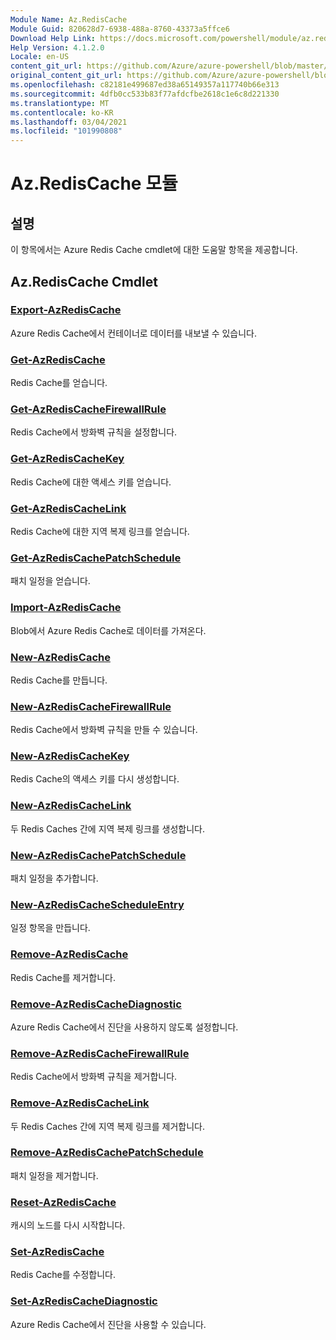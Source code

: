 ```yaml
---
Module Name: Az.RedisCache
Module Guid: 820628d7-6938-488a-8760-43373a5ffce6
Download Help Link: https://docs.microsoft.com/powershell/module/az.rediscache
Help Version: 4.1.2.0
Locale: en-US
content_git_url: https://github.com/Azure/azure-powershell/blob/master/src/RedisCache/RedisCache/help/Az.RedisCache.md
original_content_git_url: https://github.com/Azure/azure-powershell/blob/master/src/RedisCache/RedisCache/help/Az.RedisCache.md
ms.openlocfilehash: c82181e499687ed38a65149357a117740b66e313
ms.sourcegitcommit: 4dfb0cc533b83f77afdcfbe2618c1e6c8d221330
ms.translationtype: MT
ms.contentlocale: ko-KR
ms.lasthandoff: 03/04/2021
ms.locfileid: "101990808"
---
```

# Az.RedisCache 모듈
## 설명
이 항목에서는 Azure Redis Cache cmdlet에 대한 도움말 항목을 제공합니다.

## Az.RedisCache Cmdlet
### [Export-AzRedisCache](Export-AzRedisCache.md)
Azure Redis Cache에서 컨테이너로 데이터를 내보낼 수 있습니다.

### [Get-AzRedisCache](Get-AzRedisCache.md)
Redis Cache를 얻습니다.

### [Get-AzRedisCacheFirewallRule](Get-AzRedisCacheFirewallRule.md)
Redis Cache에서 방화벽 규칙을 설정합니다.

### [Get-AzRedisCacheKey](Get-AzRedisCacheKey.md)
Redis Cache에 대한 액세스 키를 얻습니다.

### [Get-AzRedisCacheLink](Get-AzRedisCacheLink.md)
Redis Cache에 대한 지역 복제 링크를 얻습니다.

### [Get-AzRedisCachePatchSchedule](Get-AzRedisCachePatchSchedule.md)
패치 일정을 얻습니다.

### [Import-AzRedisCache](Import-AzRedisCache.md)
Blob에서 Azure Redis Cache로 데이터를 가져온다.

### [New-AzRedisCache](New-AzRedisCache.md)
Redis Cache를 만듭니다.

### [New-AzRedisCacheFirewallRule](New-AzRedisCacheFirewallRule.md)
Redis Cache에서 방화벽 규칙을 만들 수 있습니다.

### [New-AzRedisCacheKey](New-AzRedisCacheKey.md)
Redis Cache의 액세스 키를 다시 생성합니다.

### [New-AzRedisCacheLink](New-AzRedisCacheLink.md)
두 Redis Caches 간에 지역 복제 링크를 생성합니다.

### [New-AzRedisCachePatchSchedule](New-AzRedisCachePatchSchedule.md)
패치 일정을 추가합니다.

### [New-AzRedisCacheScheduleEntry](New-AzRedisCacheScheduleEntry.md)
일정 항목을 만듭니다.

### [Remove-AzRedisCache](Remove-AzRedisCache.md)
Redis Cache를 제거합니다.

### [Remove-AzRedisCacheDiagnostic](Remove-AzRedisCacheDiagnostic.md)
Azure Redis Cache에서 진단을 사용하지 않도록 설정합니다.

### [Remove-AzRedisCacheFirewallRule](Remove-AzRedisCacheFirewallRule.md)
Redis Cache에서 방화벽 규칙을 제거합니다.

### [Remove-AzRedisCacheLink](Remove-AzRedisCacheLink.md)
두 Redis Caches 간에 지역 복제 링크를 제거합니다.

### [Remove-AzRedisCachePatchSchedule](Remove-AzRedisCachePatchSchedule.md)
패치 일정을 제거합니다.

### [Reset-AzRedisCache](Reset-AzRedisCache.md)
캐시의 노드를 다시 시작합니다.

### [Set-AzRedisCache](Set-AzRedisCache.md)
Redis Cache를 수정합니다.

### [Set-AzRedisCacheDiagnostic](Set-AzRedisCacheDiagnostic.md)
Azure Redis Cache에서 진단을 사용할 수 있습니다.

